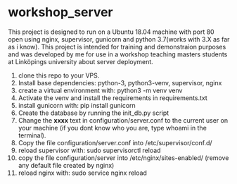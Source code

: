 # workshop_server

This project is designed to run on a Ubuntu 18.04 machine with port 80 open using nginx, supervisor, gunicorn and python 3.7(works with 3.X as far as i know). This project is intended for training and demonstraion purposes and was developed by me for use in a workshop teaching masters students at Linköpings university about server deployment.

1. clone this repo to your VPS.
2. Install base dependencies: python-3, python3-venv, supervisor, nginx
3. create a virtual environment with: python3 -m venv venv
4. Activate the venv and install the requirements in requirements.txt
5. install gunicorn with: pip install gunicorn
6. Create the database by running the init_db.py script
7. Change the **xxxx** text in configuration/server.conf to the current user on your machine (if you dont know who you are, type whoami in the terminal).
8. Copy the file configuration/server.conf into /etc/supervisor/conf.d/
9. reload supervisor with: sudo supervisorctl reload
10. copy the file configuration/server into /etc/nginx/sites-enabled/ (remove any default file created by nginx)
11. reload nginx with: sudo service nginx reload
